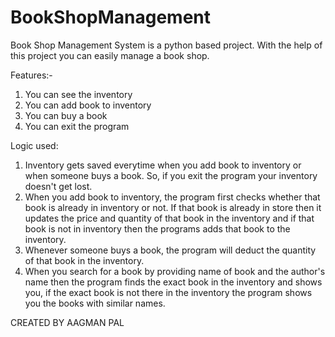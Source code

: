 # BookShopManagement
Book Shop Management System is a python based project. With the help of this project you can easily manage a book shop.

Features:-
1. You can see the inventory
2. You can add book to inventory
3. You can buy a book
4. You can exit the program

Logic used:
1. Inventory gets saved everytime when you add book to inventory or when someone buys a book. So, if you exit the program your inventory doesn't get lost.
2. When you add book to inventory, the program first checks whether that book is already in inventory or not. If that book is already in store then it updates the price and quantity of that book in the inventory and if that book is not in inventory then the programs adds that book to the inventory.
3. Whenever someone buys a book, the program will deduct the quantity of that book in the inventory.
4. When you search for a book by providing name of book and the author's name then the program finds the exact book in the inventory and shows you, if the exact book is not there in the inventory the program shows you the books with similar names.


CREATED BY AAGMAN PAL
